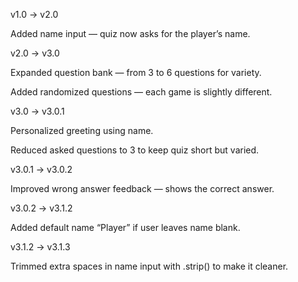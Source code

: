 v1.0 → v2.0

 Added name input — quiz now asks for the player’s name.

v2.0 → v3.0
 
 Expanded question bank — from 3 to 6 questions for variety.

 Added randomized questions — each game is slightly different.

v3.0 → v3.0.1

 Personalized greeting using name.

 Reduced asked questions to 3 to keep quiz short but varied.

v3.0.1 → v3.0.2

 Improved wrong answer feedback — shows the correct answer.

v3.0.2 → v3.1.2

 Added default name “Player” if user leaves name blank.

v3.1.2 → v3.1.3

 Trimmed extra spaces in name input with .strip() to make it cleaner.
